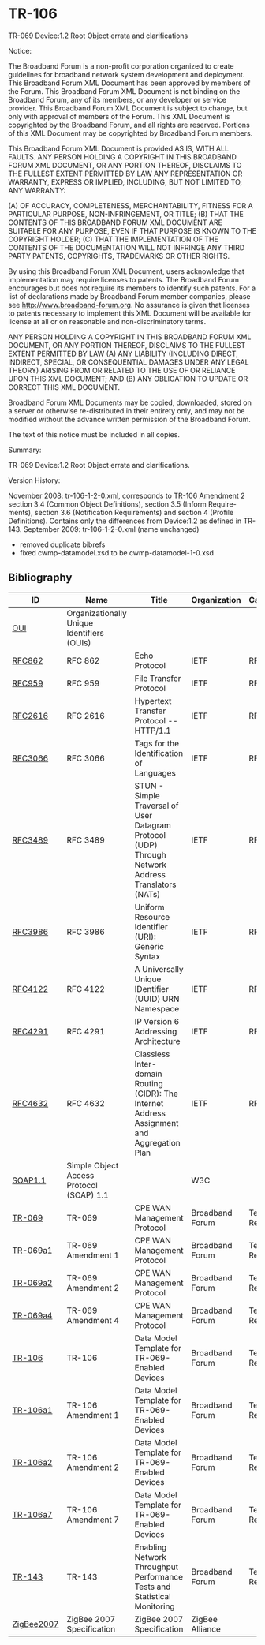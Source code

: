 # TR-106

TR-069 Device:1.2 Root Object errata and clarifications

Notice:

The Broadband Forum is a non-profit corporation organized to create
guidelines for broadband network system development and deployment. This
Broadband Forum XML Document has been approved by members of the Forum.
This Broadband Forum XML Document is not binding on the Broadband Forum,
any of its members, or any developer or service provider. This Broadband
Forum XML Document is subject to change, but only with approval of members
of the Forum.  This XML Document is copyrighted by the Broadband Forum,
and all rights are reserved.  Portions of this XML Document may be
copyrighted by Broadband Forum members.

This Broadband Forum XML Document is provided AS IS, WITH ALL FAULTS.
ANY PERSON HOLDING A COPYRIGHT IN THIS BROADBAND FORUM XML DOCUMENT,
OR ANY PORTION THEREOF, DISCLAIMS TO THE FULLEST EXTENT PERMITTED BY
LAW ANY REPRESENTATION OR WARRANTY, EXPRESS OR IMPLIED, INCLUDING, BUT
NOT LIMITED TO, ANY WARRANTY:


(A) OF ACCURACY, COMPLETENESS, MERCHANTABILITY, FITNESS FOR A PARTICULAR
PURPOSE, NON-INFRINGEMENT, OR TITLE;
(B) THAT THE CONTENTS OF THIS BROADBAND FORUM XML DOCUMENT ARE SUITABLE
FOR ANY PURPOSE, EVEN IF THAT PURPOSE IS KNOWN TO THE COPYRIGHT HOLDER;
(C) THAT THE IMPLEMENTATION OF THE CONTENTS OF THE DOCUMENTATION WILL NOT
INFRINGE ANY THIRD PARTY PATENTS, COPYRIGHTS, TRADEMARKS OR OTHER
RIGHTS.

By using this Broadband Forum XML Document, users acknowledge that
implementation may require licenses to patents.  The Broadband Forum
encourages but does not require its members to identify such patents.
For a list of declarations made by Broadband Forum member companies,
please see http://www.broadband-forum.org.  No assurance is given that
licenses to patents necessary to implement this XML Document will be
available for license at all or on reasonable and non-discriminatory terms.

ANY PERSON HOLDING A COPYRIGHT IN THIS BROADBAND FORUM XML DOCUMENT, OR
ANY PORTION THEREOF, DISCLAIMS TO THE FULLEST EXTENT PERMITTED BY LAW
(A) ANY LIABILITY (INCLUDING DIRECT, INDIRECT, SPECIAL, OR CONSEQUENTIAL
DAMAGES UNDER ANY LEGAL THEORY) ARISING FROM OR RELATED TO THE USE OF OR
RELIANCE UPON THIS XML DOCUMENT; AND (B) ANY OBLIGATION TO UPDATE OR
CORRECT THIS XML DOCUMENT.

Broadband Forum XML Documents may be copied, downloaded, stored on a
server or otherwise re-distributed in their entirety only, and may not be
modified without the advance written permission of the Broadband Forum.

The text of this notice must be included in all copies.

Summary:

TR-069 Device:1.2 Root Object errata and clarifications.

Version History:

November 2008: tr-106-1-2-0.xml, corresponds to TR-106 Amendment 2 section
3.4 (Common Object Definitions), section 3.5 (Inform Require-
ments), section 3.6 (Notification Requirements) and section 4
(Profile Definitions).  Contains only the differences from
Device:1.2 as defined in TR-143.
September 2009: tr-106-1-2-0.xml (name unchanged)
  - removed duplicate bibrefs
  - fixed cwmp-datamodel.xsd to be cwmp-datamodel-1-0.xsd


## Bibliography

| ID | Name | Title | Organization | Category | Date |
| --- | --- | --- | --- | --- | --- |
 | [OUI](http://standards.ieee.org/faqs/OUI.html) | Organizationally Unique Identifiers (OUIs) |  |  |  | 
 | [RFC862](http://tools.ietf.org/html/rfc862) | RFC 862 | Echo Protocol | IETF | RFC | 1983
 | [RFC959](http://tools.ietf.org/html/rfc959) | RFC 959 | File Transfer Protocol | IETF | RFC | 1985
 | [RFC2616](http://tools.ietf.org/html/rfc2616) | RFC 2616 | Hypertext Transfer Protocol -- HTTP/1.1 | IETF | RFC | 1999
 | [RFC3066](http://tools.ietf.org/html/rfc3066) | RFC 3066 | Tags for the Identification of Languages | IETF | RFC | 
 | [RFC3489](http://tools.ietf.org/html/rfc3489) | RFC 3489 | STUN - Simple Traversal of User Datagram Protocol (UDP) Through Network Address Translators (NATs) | IETF | RFC | 
 | [RFC3986](http://tools.ietf.org/html/rfc3986) | RFC 3986 | Uniform Resource Identifier (URI): Generic Syntax | IETF | RFC | 
 | [RFC4122](http://tools.ietf.org/html/rfc4122) | RFC 4122 | A Universally Unique IDentifier (UUID) URN Namespace | IETF | RFC | 2005
 | [RFC4291](http://tools.ietf.org/html/rfc4291) | RFC 4291 | IP Version 6 Addressing Architecture | IETF | RFC | 2006
 | [RFC4632](http://tools.ietf.org/html/rfc4632) | RFC 4632 | Classless Inter-domain Routing (CIDR): The Internet Address Assignment and Aggregation Plan | IETF | RFC | 2006
 | [SOAP1.1](http://www.w3.org/TR/2000/NOTE-SOAP-20000508) | Simple Object Access Protocol (SOAP) 1.1 |  | W3C |  | 
 | [TR-069](http://www.broadband-forum.org/technical/download/TR-069.pdf) | TR-069 | CPE WAN Management Protocol | Broadband Forum | Technical Report | 2004
 | [TR-069a1](http://www.broadband-forum.org/technical/download/TR-069_Amendment-1.pdf) | TR-069 Amendment 1 | CPE WAN Management Protocol | Broadband Forum | Technical Report | 2006
 | [TR-069a2](http://www.broadband-forum.org/technical/download/TR-069_Amendment-2.pdf) | TR-069 Amendment 2 | CPE WAN Management Protocol | Broadband Forum | Technical Report | 2007
 | [TR-069a4](http://www.broadband-forum.org/technical/download/TR-069_Amendment-4.pdf) | TR-069 Amendment 4 | CPE WAN Management Protocol | Broadband Forum | Technical Report | 2011
 | [TR-106](http://www.broadband-forum.org/technical/download/TR-106.pdf) | TR-106 | Data Model Template for TR-069-Enabled Devices | Broadband Forum | Technical Report | 2005
 | [TR-106a1](http://www.broadband-forum.org/technical/download/TR-106_Amendment-1.pdf) | TR-106 Amendment 1 | Data Model Template for TR-069-Enabled Devices | Broadband Forum | Technical Report | 2006
 | [TR-106a2](http://www.broadband-forum.org/technical/download/TR-106_Amendment-2.pdf) | TR-106 Amendment 2 | Data Model Template for TR-069-Enabled Devices | Broadband Forum | Technical Report | 2008
 | [TR-106a7](http://www.broadband-forum.org/technical/download/TR-106_Amendment-7.pdf) | TR-106 Amendment 7 | Data Model Template for TR-069-Enabled Devices | Broadband Forum | Technical Report | 2013
 | [TR-143](http://www.broadband-forum.org/technical/download/TR-143.pdf) | TR-143 | Enabling Network Throughput Performance Tests and Statistical Monitoring | Broadband Forum | Technical Report | 2008
 | [ZigBee2007](http://www.zigbee.org/Specifications/ZigBee/download.aspx) | ZigBee 2007 Specification | ZigBee 2007 Specification | ZigBee Alliance |  | October 2007


